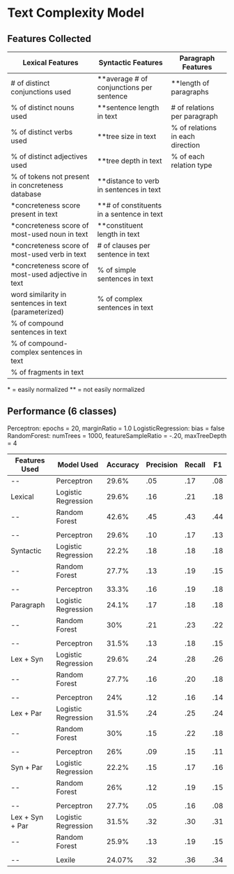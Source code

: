 Text Complexity Model
========================

Features Collected
---------------------

Lexical Features | Syntactic Features | Paragraph Features
---|---|---
\# of distinct conjunctions used | \**average # of conjunctions per sentence | \**length of paragraphs
% of distinct nouns used | \**sentence length in text | \# of relations per paragraph
% of distinct verbs used | \**tree size in text | % of relations in each direction
% of distinct adjectives used | \**tree depth in text | % of each relation type
% of tokens not present in concreteness database | \**distance to verb in sentences in text
\*concreteness score present in text | \**\# of constituents in a sentence in text
\*concreteness score of most-used noun in text | \**constituent length in text
\*concreteness score of most-used verb in text | \# of clauses per sentence in text
\*concreteness score of most-used adjective in text | % of simple sentences in text
word similarity in sentences in text (parameterized)| % of complex sentences in text
 | % of compound sentences in text |
 | % of compound-complex sentences in text |
 | % of fragments in text |
 
 \* = easily normalized
 \** = not easily normalized
 
 
Performance (6 classes)
---------------------

Perceptron: epochs = 20, marginRatio = 1.0
LogisticRegression: bias = false
RandomForest: numTrees = 1000, featureSampleRatio = -.20, maxTreeDepth = 4
 
 Features Used | Model Used | Accuracy | Precision | Recall | F1
 ---|---|---|---|---|---
 -- | Perceptron | 29.6% | .05 | .17 | .08
 Lexical | Logistic Regression | 29.6% | .16 | .21 | .18
 -- | Random Forest | 42.6% | .45 | .43 | .44
 | | | | |
 -- | Perceptron | 29.6% | .10 | .17 | .13
 Syntactic | Logistic Regression | 22.2% | .18 | .18 | .18 
 -- | Random Forest | 27.7% | .13 | .19 | .15
 | | | | |
 -- | Perceptron | 33.3% | .16 | .19 | .18
 Paragraph | Logistic Regression | 24.1% | .17 | .18 | .18
 -- | Random Forest | 30% | .21 | .23 | .22
 | | | | |
 -- | Perceptron | 31.5% | .13 | .18 | .15
 Lex + Syn | Logistic Regression | 29.6% | .24 | .28 | .26
 -- | Random Forest | 27.7% | .16 | .20 | .18
 | | | | |
 -- | Perceptron | 24% | .12 | .16 | .14
 Lex + Par | Logistic Regression | 31.5% | .24 | .25 | .24
 -- | Random Forest | 30% | .15 | .22 | .18
 | | | | |
 -- | Perceptron | 26% | .09 | .15 | .11
 Syn + Par | Logistic Regression | 22.2% | .15 | .17 | .16
 -- | Random Forest | 26% | .12 | .19 | .15
 | | | | |
 -- | Perceptron | 27.7% | .05 | .16 | .08
 Lex + Syn + Par | Logistic Regression | 31.5% | .32 | .30 | .31
 -- | Random Forest | 25.9% | .13 | .19 | .15
 | | | | |
 -- | Lexile | 24.07% | .32 | .36 | .34
 

 
